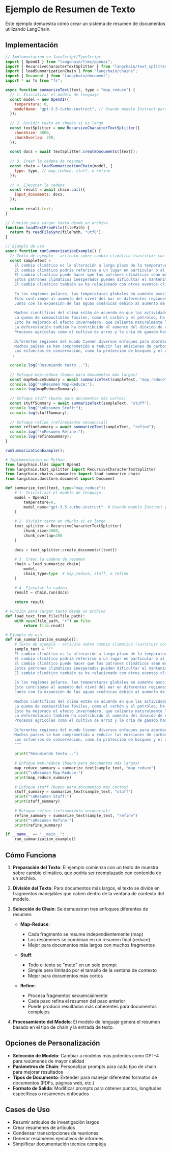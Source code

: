 # Ejemplo de Resumen de Texto

Este ejemplo demuestra cómo crear un sistema de resumen de documentos utilizando LangChain.

## Implementación

```javascript
// Implementación en JavaScript/TypeScript
import { OpenAI } from "langchain/llms/openai";
import { RecursiveCharacterTextSplitter } from "langchain/text_splitter";
import { loadSummarizationChain } from "langchain/chains";
import { Document } from "langchain/document";
import * as fs from "fs";

async function summarizeText(text, type = "map_reduce") {
  // 1. Inicializar el modelo de lenguaje
  const model = new OpenAI({
    temperature: 0,
    modelName: "gpt-3.5-turbo-instruct", // Usando modelo Instruct para resumen
  });
  
  // 2. Dividir texto en chunks si es largo
  const textSplitter = new RecursiveCharacterTextSplitter({
    chunkSize: 3000,
    chunkOverlap: 200,
  });
  
  const docs = await textSplitter.createDocuments([text]);
  
  // 3. Crear la cadena de resumen
  const chain = loadSummarizationChain(model, { 
    type: type, // map_reduce, stuff, o refine
  });
  
  // 4. Ejecutar la cadena
  const result = await chain.call({
    input_documents: docs,
  });
  
  return result.text;
}

// Función para cargar texto desde un archivo
function loadTextFromFile(filePath) {
  return fs.readFileSync(filePath, "utf8");
}

// Ejemplo de uso
async function runSummarizationExample() {
  // Texto de ejemplo - artículo sobre cambio climático (sustituir con tu archivo)
  const sampleText = `
    El cambio climático es la alteración a largo plazo de la temperatura y los patrones climáticos típicos en un lugar.
    El cambio climático podría referirse a un lugar en particular o al planeta en su conjunto.
    El cambio climático puede hacer que los patrones climáticos sean menos predecibles.
    Estos patrones climáticos inesperados pueden dificultar el mantenimiento y cultivo en regiones que dependen de la agricultura.
    El cambio climático también se ha relacionado con otros eventos climáticos dañinos como huracanes, inundaciones, aguaceros y tormentas invernales más frecuentes e intensos.
    
    En las regiones polares, las temperaturas globales en aumento asociadas con el cambio climático han significado que las capas de hielo y los glaciares se están derritiendo a un ritmo acelerado.
    Esto contribuye al aumento del nivel del mar en diferentes regiones del planeta.
    Junto con la expansión de las aguas oceánicas debido al aumento de las temperaturas, el resultante aumento del nivel del mar ha creado desafíos para las personas que viven en regiones costeras.
    
    Muchos científicos del clima están de acuerdo en que las actividades humanas han acelerado el calentamiento global.
    La quema de combustibles fósiles, como el carbón y el petróleo, ha aumentado la cantidad de dióxido de carbono en la atmósfera.
    Esto ha mejorado el efecto invernadero, que calienta naturalmente la superficie de la Tierra.
    La deforestación también ha contribuido al aumento del dióxido de carbono atmosférico.
    Procesos agrícolas como el cultivo de arroz y la cría de ganado han aumentado los niveles de metano, que es otro gas de efecto invernadero.
    
    Diferentes regiones del mundo tienen diversos enfoques para abordar los desafíos del cambio climático.
    Muchos países se han comprometido a reducir las emisiones de carbono e invertir en fuentes de energía renovable como la solar y eólica.
    Los esfuerzos de conservación, como la protección de bosques y el desarrollo de prácticas agrícolas más sostenibles, también son estrategias para mitigar los efectos del cambio climático.
  `;
  
  console.log("Resumiendo texto...");
  
  // Enfoque map-reduce (bueno para documentos más largos)
  const mapReduceSummary = await summarizeText(sampleText, "map_reduce");
  console.log("\nResumen Map-Reduce:");
  console.log(mapReduceSummary);
  
  // Enfoque stuff (bueno para documentos más cortos)
  const stuffSummary = await summarizeText(sampleText, "stuff");
  console.log("\nResumen Stuff:");
  console.log(stuffSummary);
  
  // Enfoque refine (refinamiento secuencial)
  const refineSummary = await summarizeText(sampleText, "refine");
  console.log("\nResumen Refine:");
  console.log(refineSummary);
}

runSummarizationExample();
```

```python
# Implementación en Python
from langchain.llms import OpenAI
from langchain.text_splitter import RecursiveCharacterTextSplitter
from langchain.chains.summarize import load_summarize_chain
from langchain.docstore.document import Document

def summarize_text(text, type="map_reduce"):
    # 1. Inicializar el modelo de lenguaje
    model = OpenAI(
        temperature=0,
        model_name="gpt-3.5-turbo-instruct"  # Usando modelo Instruct para resumen
    )
    
    # 2. Dividir texto en chunks si es largo
    text_splitter = RecursiveCharacterTextSplitter(
        chunk_size=3000,
        chunk_overlap=200
    )
    
    docs = text_splitter.create_documents([text])
    
    # 3. Crear la cadena de resumen
    chain = load_summarize_chain(
        model, 
        chain_type=type  # map_reduce, stuff, o refine
    )
    
    # 4. Ejecutar la cadena
    result = chain.run(docs)
    
    return result

# Función para cargar texto desde un archivo
def load_text_from_file(file_path):
    with open(file_path, "r") as file:
        return file.read()

# Ejemplo de uso
def run_summarization_example():
    # Texto de ejemplo - artículo sobre cambio climático (sustituir con tu archivo)
    sample_text = """
    El cambio climático es la alteración a largo plazo de la temperatura y los patrones climáticos típicos en un lugar.
    El cambio climático podría referirse a un lugar en particular o al planeta en su conjunto.
    El cambio climático puede hacer que los patrones climáticos sean menos predecibles.
    Estos patrones climáticos inesperados pueden dificultar el mantenimiento y cultivo en regiones que dependen de la agricultura.
    El cambio climático también se ha relacionado con otros eventos climáticos dañinos como huracanes, inundaciones, aguaceros y tormentas invernales más frecuentes e intensos.
    
    En las regiones polares, las temperaturas globales en aumento asociadas con el cambio climático han significado que las capas de hielo y los glaciares se están derritiendo a un ritmo acelerado.
    Esto contribuye al aumento del nivel del mar en diferentes regiones del planeta.
    Junto con la expansión de las aguas oceánicas debido al aumento de las temperaturas, el resultante aumento del nivel del mar ha creado desafíos para las personas que viven en regiones costeras.
    
    Muchos científicos del clima están de acuerdo en que las actividades humanas han acelerado el calentamiento global.
    La quema de combustibles fósiles, como el carbón y el petróleo, ha aumentado la cantidad de dióxido de carbono en la atmósfera.
    Esto ha mejorado el efecto invernadero, que calienta naturalmente la superficie de la Tierra.
    La deforestación también ha contribuido al aumento del dióxido de carbono atmosférico.
    Procesos agrícolas como el cultivo de arroz y la cría de ganado han aumentado los niveles de metano, que es otro gas de efecto invernadero.
    
    Diferentes regiones del mundo tienen diversos enfoques para abordar los desafíos del cambio climático.
    Muchos países se han comprometido a reducir las emisiones de carbono e invertir en fuentes de energía renovable como la solar y eólica.
    Los esfuerzos de conservación, como la protección de bosques y el desarrollo de prácticas agrícolas más sostenibles, también son estrategias para mitigar los efectos del cambio climático.
    """
    
    print("Resumiendo texto...")
    
    # Enfoque map-reduce (bueno para documentos más largos)
    map_reduce_summary = summarize_text(sample_text, "map_reduce")
    print("\nResumen Map-Reduce:")
    print(map_reduce_summary)
    
    # Enfoque stuff (bueno para documentos más cortos)
    stuff_summary = summarize_text(sample_text, "stuff")
    print("\nResumen Stuff:")
    print(stuff_summary)
    
    # Enfoque refine (refinamiento secuencial)
    refine_summary = summarize_text(sample_text, "refine")
    print("\nResumen Refine:")
    print(refine_summary)

if __name__ == "__main__":
    run_summarization_example()
```

## Cómo Funciona

1. **Preparación del Texto**: El ejemplo comienza con un texto de muestra sobre cambio climático, que podría ser reemplazado con contenido de un archivo.

2. **División del Texto**: Para documentos más largos, el texto se divide en fragmentos manejables que caben dentro de la ventana de contexto del modelo.

3. **Selección de Chain**: Se demuestran tres enfoques diferentes de resumen:

   - **Map-Reduce**: 
     - Cada fragmento se resume independientemente (map)
     - Los resúmenes se combinan en un resumen final (reduce)
     - Mejor para documentos más largos con muchos fragmentos

   - **Stuff**: 
     - Todo el texto se "mete" en un solo prompt
     - Simple pero limitado por el tamaño de la ventana de contexto
     - Mejor para documentos más cortos

   - **Refine**: 
     - Procesa fragmentos secuencialmente
     - Cada paso refina el resumen del paso anterior
     - Puede producir resultados más coherentes para documentos complejos

4. **Procesamiento del Modelo**: El modelo de lenguaje genera el resumen basado en el tipo de chain y la entrada de texto.

## Opciones de Personalización

- **Selección de Modelo**: Cambiar a modelos más potentes como GPT-4 para resúmenes de mayor calidad
- **Parámetros de Chain**: Personalizar prompts para cada tipo de chain para mejorar resultados
- **Tipos de Documento**: Extender para manejar diferentes formatos de documentos (PDFs, páginas web, etc.)
- **Formato de Salida**: Modificar prompts para obtener puntos, longitudes específicas o resúmenes enfocados

## Casos de Uso

- Resumir artículos de investigación largos
- Crear resúmenes de artículos
- Condensar transcripciones de reuniones
- Generar resúmenes ejecutivos de informes
- Simplificar documentación técnica compleja